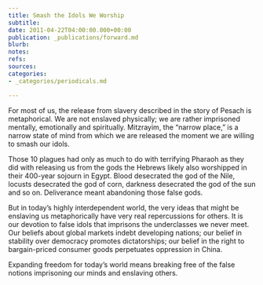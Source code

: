 ```yaml
---
title: Smash the Idols We Worship
subtitle: 
date: 2011-04-22T04:00:00.000+00:00
publication: _publications/forward.md
blurb: 
notes: 
refs: 
sources: 
categories:
- _categories/periodicals.md

---
```

For most of us, the release from slavery described in the story of Pesach is metaphorical. We are not enslaved physically; we are rather imprisoned mentally, emotionally and spiritually. Mitzrayim, the “narrow place,” is a narrow state of mind from which we are released the moment we are willing to smash our idols.

Those 10 plagues had only as much to do with terrifying Pharaoh as they did with releasing us from the gods the Hebrews likely also worshipped in their 400-year sojourn in Egypt. Blood desecrated the god of the Nile, locusts desecrated the god of corn, darkness desecrated the god of the sun and so on. Deliverance meant abandoning those false gods.

But in today’s highly interdependent world, the very ideas that might be enslaving us metaphorically have very real repercussions for others. It is our devotion to false idols that imprisons the underclasses we never meet. Our beliefs about global markets indebt developing nations; our belief in stability over democracy promotes dictatorships; our belief in the right to bargain-priced consumer goods perpetuates oppression in China.

Expanding freedom for today’s world means breaking free of the false notions imprisoning our minds and enslaving others.